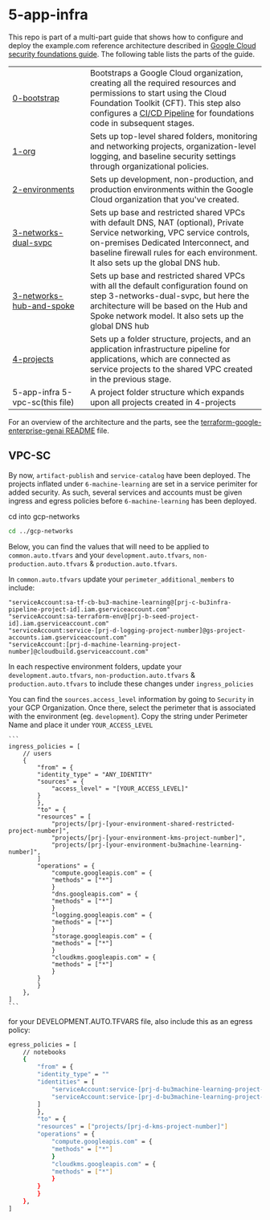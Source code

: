 # 5-app-infra

This repo is part of a multi-part guide that shows how to configure and deploy
the example.com reference architecture described in
[Google Cloud security foundations guide](https://cloud.google.com/architecture/security-foundations). The following table lists the parts of the guide.

<table>
<tbody>
<tr>
<td><a href="../0-bootstrap">0-bootstrap</a></td>
<td>Bootstraps a Google Cloud organization, creating all the required resources
and permissions to start using the Cloud Foundation Toolkit (CFT). This
step also configures a <a href="../docs/GLOSSARY.md#foundation-cicd-pipeline">CI/CD Pipeline</a> for foundations code in subsequent
stages.</td>
</tr>
<tr>
<td><a href="../1-org">1-org</a></td>
<td>Sets up top-level shared folders, monitoring and networking projects,
organization-level logging, and baseline security settings through
organizational policies.</td>
</tr>
<tr>
<td><a href="../2-environments"><span style="white-space: nowrap;">2-environments</span></a></td>
<td>Sets up development, non-production, and production environments within the
Google Cloud organization that you've created.</td>
</tr>
<tr>
<td><a href="../3-networks-dual-svpc">3-networks-dual-svpc</a></td>
<td>Sets up base and restricted shared VPCs with default DNS, NAT (optional),
Private Service networking, VPC service controls, on-premises Dedicated
Interconnect, and baseline firewall rules for each environment. It also sets
up the global DNS hub.</td>
</tr>
<tr>
<td><a href="../3-networks-hub-and-spoke">3-networks-hub-and-spoke</a></td>
<td>Sets up base and restricted shared VPCs with all the default configuration
found on step 3-networks-dual-svpc, but here the architecture will be based on the
Hub and Spoke network model. It also sets up the global DNS hub</td>
</tr>
<tr>
<td><a href="../4-projects">4-projects</a></td>
<td>Sets up a folder structure, projects, and an application infrastructure pipeline for applications,
 which are connected as service projects to the shared VPC created in the previous stage.</td>
</tr>
<tr>
<td>5-app-infra 5-vpc-sc(this file)</td>
<td>A project folder structure which expands upon all projects created in 4-projects</td>
</tr>
</tbody>
</table>

For an overview of the architecture and the parts, see the
[terraform-google-enterprise-genai README](https://github.com/terraform-google-modules/terraform-google-enterprise-genai)
file.

## VPC-SC

By now, `artifact-publish` and `service-catalog` have been deployed.  The projects inflated under `6-machine-learning` are set in a service perimiter for added security.  As such, several services and accounts must be given ingress and egress policies before `6-machine-learning` has been deployed.

cd into gcp-networks

  ```bash
  cd ../gcp-networks
  ```

Below, you can find the values that will need to be applied to `common.auto.tfvars` and your `development.auto.tfvars`, `non-production.auto.tfvars` & `production.auto.tfvars`.

In `common.auto.tfvars` update your `perimeter_additional_members` to include:
```
"serviceAccount:sa-tf-cb-bu3-machine-learning@[prj-c-bu3infra-pipeline-project-id].iam.gserviceaccount.com"
"serviceAccount:sa-terraform-env@[prj-b-seed-project-id].iam.gserviceaccount.com"
"serviceAccount:service-[prj-d-logging-project-number]@gs-project-accounts.iam.gserviceaccount.com"
"serviceAccount:[prj-d-machine-learning-project-number]@cloudbuild.gserviceaccount.com"
```


 In each respective environment folders, update your `development.auto.tfvars`, `non-production.auto.tfvars` & `production.auto.tfvars` to include these changes under `ingress_policies`

You can find the `sources.access_level` information by going to `Security` in your GCP Organization.
Once there, select the perimeter that is associated with the environment (eg. `development`). Copy the string under Perimeter Name and place it under `YOUR_ACCESS_LEVEL`


    ```
    ingress_policies = [
        // users
        {
            "from" = {
            "identity_type" = "ANY_IDENTITY"
            "sources" = {
                "access_level" = "[YOUR_ACCESS_LEVEL]"
            }
            },
            "to" = {
            "resources" = [
                "projects/[prj-[your-environment-shared-restricted-project-number]",
                "projects/[prj-[your-environment-kms-project-number]",
                "projects/[prj-[your-environment-bu3machine-learning-number]",
            ]
            "operations" = {
                "compute.googleapis.com" = {
                "methods" = ["*"]
                }
                "dns.googleapis.com" = {
                "methods" = ["*"]
                }
                "logging.googleapis.com" = {
                "methods" = ["*"]
                }
                "storage.googleapis.com" = {
                "methods" = ["*"]
                }
                "cloudkms.googleapis.com" = {
                "methods" = ["*"]
                }
            }
            }
        },
    ]
    ```

for your DEVELOPMENT.AUTO.TFVARS file, also include this as an egress policy:

```bash
egress_policies = [
    // notebooks
    {
        "from" = {
        "identity_type" = ""
        "identities" = [
            "serviceAccount:service-[prj-d-bu3machine-learning-project-number]@gcp-sa-notebooks.iam.gserviceaccount.com",
            "serviceAccount:service-[prj-d-bu3machine-learning-project-number]@compute-system.iam.gserviceaccount.com",
        ]
        },
        "to" = {
        "resources" = ["projects/[prj-d-kms-project-number]"]
        "operations" = {
            "compute.googleapis.com" = {
            "methods" = ["*"]
            }
            "cloudkms.googleapis.com" = {
            "methods" = ["*"]
            }
        }
        }
    },
]
```
